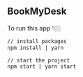 ## BookMyDesk

To run this app 👇🏼

```bash
// install packages
npm install | yarn

// start the project
npm start | yarn start

```
